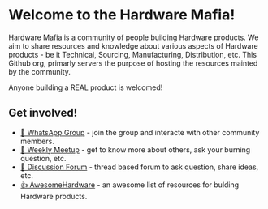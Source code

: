 # Welcome to the Hardware Mafia!

Hardware Mafia is a community of people building Hardware products. We aim to share resources and knowledge about various aspects of Hardware products - be it Technical, Sourcing, Manufacturing, Distribution, etc. This Github org, primarly servers the purpose of hosting the resources mainted by the community.

Anyone building a REAL product is welcomed!

## Get involved!

- [💬 WhatsApp Group](https://chat.whatsapp.com/HdCgjEg06cQ3ovVjGtFLwE) - join the group and interacte with other community members.
- [🤝 Weekly Meetup](https://lu.ma/hwmafia) - get to know more about others, ask your burning question, etc.
- [🧵 Discussion Forum](https://github.com/orgs/hardwaremafia/discussions) - thread based forum to ask question, share ideas, etc.
- [👍 AwesomeHardware](https://github.com/HardwareMafia/AwesomeHardware) - an awesome list of resources for bulding Hardware products. 
